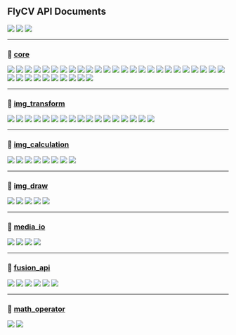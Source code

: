 ## FlyCV API Documents

![](https://img.shields.io/static/v1?label=&message=enumeration&color=brightgreen&style=for-the-badge) 
![](https://img.shields.io/static/v1?label=&message=class&color=orange&style=for-the-badge) 
![](https://img.shields.io/static/v1?label=&message=function&color=00BFFF&style=for-the-badge) 

<hr>

### :book: [core](core.md)

<a href="/">![](https://img.shields.io/static/v1?label=&message=FCVImageType&color=brightgreen&style=flat-square)</a>
<a href="/">![](https://img.shields.io/static/v1?label=&message=InterpolationType&color=brightgreen&style=flat-square)</a>
<a href="/">![](https://img.shields.io/static/v1?label=&message=BorderTypes&color=brightgreen&style=flat-square)</a>
<a href="/">![](https://img.shields.io/static/v1?label=&message=NormTypes&color=brightgreen&style=flat-square)</a>
<a href="/">![](https://img.shields.io/static/v1?label=&message=Size_&color=orange&style=flat-square)</a>
<a href="/">![](https://img.shields.io/static/v1?label=&message=SizeI&color=orange&style=flat-square)</a>
<a href="/">![](https://img.shields.io/static/v1?label=&message=SizeL&color=orange&style=flat-square)</a>
<a href="/">![](https://img.shields.io/static/v1?label=&message=SizeF&color=orange&style=flat-square)</a>
<a href="/">![](https://img.shields.io/static/v1?label=&message=SizeD&color=orange&style=flat-square)</a>
<a href="/">![](https://img.shields.io/static/v1?label=&message=Size&color=orange&style=flat-square)</a>
<a href="/">![](https://img.shields.io/static/v1?label=&message=Point_&color=orange&style=flat-square)</a>
<a href="/">![](https://img.shields.io/static/v1?label=&message=Point&color=orange&style=flat-square)</a>
<a href="/">![](https://img.shields.io/static/v1?label=&message=Point2i&color=orange&style=flat-square)</a>
<a href="/">![](https://img.shields.io/static/v1?label=&message=Point2f&color=orange&style=flat-square)</a>
<a href="/">![](https://img.shields.io/static/v1?label=&message=Point2d&color=orange&style=flat-square)</a>
<a href="/">![](https://img.shields.io/static/v1?label=&message=Rect_&color=orange&style=flat-square)</a>
<a href="/">![](https://img.shields.io/static/v1?label=&message=RectI&color=orange&style=flat-square)</a>
<a href="/">![](https://img.shields.io/static/v1?label=&message=RectF&color=orange&style=flat-square)</a>
<a href="/">![](https://img.shields.io/static/v1?label=&message=RectD&color=orange&style=flat-square)</a>
<a href="/">![](https://img.shields.io/static/v1?label=&message=Rect&color=orange&style=flat-square)</a>
<a href="/">![](https://img.shields.io/static/v1?label=&message=RotatedRect&color=orange&style=flat-square)</a>
<a href="/">![](https://img.shields.io/static/v1?label=&message=Scalar_&color=orange&style=flat-square)</a>
<a href="/">![](https://img.shields.io/static/v1?label=&message=Scalar&color=orange&style=flat-square)</a>
<a href="/">![](https://img.shields.io/static/v1?label=&message=Mat&color=orange&style=flat-square)</a>
<a href="/">![](https://img.shields.io/static/v1?label=&message=fcv_round&color=00BFFF&style=flat-square)</a>
<a href="/">![](https://img.shields.io/static/v1?label=&message=fcv_floor&color=00BFFF&style=flat-square)</a>
<a href="/">![](https://img.shields.io/static/v1?label=&message=fcv_ceil&color=00BFFF&style=flat-square)</a>
<a href="/">![](https://img.shields.io/static/v1?label=&message=fcv_clamp&color=00BFFF&style=flat-square)</a>
<a href="/">![](https://img.shields.io/static/v1?label=&message=fcv_cast_s16&color=00BFFF&style=flat-square)</a>
<a href="/">![](https://img.shields.io/static/v1?label=&message=fcv_cast_u16&color=00BFFF&style=flat-square)</a>
<a href="/">![](https://img.shields.io/static/v1?label=&message=fcv_cast_s8&color=00BFFF&style=flat-square)</a>
<a href="/">![](https://img.shields.io/static/v1?label=&message=fcv_cast_u8&color=00BFFF&style=flat-square)</a>
<a href="/">![](https://img.shields.io/static/v1?label=&message=parallel_run&color=00BFFF&style=flat-square)</a>
<a href="/">![](https://img.shields.io/static/v1?label=&message=set_thread_num&color=00BFFF&style=flat-square)</a>
<a href="/">![](https://img.shields.io/static/v1?label=&message=get_thread_num&color=00BFFF&style=flat-square)</a>

<hr>

### :book: [img_transform](img_transform.md)

<a href="/">![](https://img.shields.io/static/v1?label=&message=ColorConvertType&color=brightgreen&style=flat-square)</a>
<a href="/">![](https://img.shields.io/static/v1?label=&message=FlipType&color=brightgreen&style=flat-square)</a>
<a href="/">![](https://img.shields.io/static/v1?label=&message=cvt_color&color=00BFFF&style=flat-square)</a>
<a href="/">![](https://img.shields.io/static/v1?label=&message=copy_make_border&color=00BFFF&style=flat-square)</a>
<a href="/">![](https://img.shields.io/static/v1?label=&message=crop&color=00BFFF&style=flat-square)</a>
<a href="/">![](https://img.shields.io/static/v1?label=&message=flip&color=00BFFF&style=flat-square)</a>
<a href="/">![](https://img.shields.io/static/v1?label=&message=remap&color=00BFFF&style=flat-square)</a>
<a href="/">![](https://img.shields.io/static/v1?label=&message=resize&color=00BFFF&style=flat-square)</a>
<a href="/">![](https://img.shields.io/static/v1?label=&message=transpose&color=00BFFF&style=flat-square)</a>
<a href="/">![](https://img.shields.io/static/v1?label=&message=subtract&color=00BFFF&style=flat-square)</a>
<a href="/">![](https://img.shields.io/static/v1?label=&message=get_affine_transform&color=00BFFF&style=flat-square)</a>
<a href="/">![](https://img.shields.io/static/v1?label=&message=get_rotation_matrix_2D&color=00BFFF&style=flat-square)</a>
<a href="/">![](https://img.shields.io/static/v1?label=&message=warp_affine&color=00BFFF&style=flat-square)</a>
<a href="/">![](https://img.shields.io/static/v1?label=&message=get_perspective_transform&color=00BFFF&style=flat-square)</a>
<a href="/">![](https://img.shields.io/static/v1?label=&message=warp_perspective&color=00BFFF&style=flat-square)</a>
<a href="/">![](https://img.shields.io/static/v1?label=&message=add_weighted&color=00BFFF&style=flat-square)</a>
<a href="/">![](https://img.shields.io/static/v1?label=&message=extract_channel&color=00BFFF&style=flat-square)</a>

<hr>

### :book: [img_calculation](img_calculation.md)

<a href="/">![](https://img.shields.io/static/v1?label=&message=connected_components&color=00BFFF&style=flat-square)</a>
<a href="/">![](https://img.shields.io/static/v1?label=&message=find_homography&color=00BFFF&style=flat-square)</a>
<a href="/">![](https://img.shields.io/static/v1?label=&message=matrix_mul&color=00BFFF&style=flat-square)</a>
<a href="/">![](https://img.shields.io/static/v1?label=&message=mean&color=00BFFF&style=flat-square)</a>
<a href="/">![](https://img.shields.io/static/v1?label=&message=mean_stddev&color=00BFFF&style=flat-square)</a>
<a href="/">![](https://img.shields.io/static/v1?label=&message=min_area_rect&color=00BFFF&style=flat-square)</a>
<a href="/">![](https://img.shields.io/static/v1?label=&message=min_max_loc&color=00BFFF&style=flat-square)</a>
<a href="/">![](https://img.shields.io/static/v1?label=&message=norm&color=00BFFF&style=flat-square)</a>

<hr>

### :book: [img_draw](img_draw.md)

<a href="/">![](https://img.shields.io/static/v1?label=&message=LineTypes&color=brightgreen&style=flat-square)</a>
<a href="/">![](https://img.shields.io/static/v1?label=&message=circle&color=00BFFF&style=flat-square)</a>
<a href="/">![](https://img.shields.io/static/v1?label=&message=line&color=00BFFF&style=flat-square)</a>
<a href="/">![](https://img.shields.io/static/v1?label=&message=fill_poly&color=00BFFF&style=flat-square)</a>
<a href="/">![](https://img.shields.io/static/v1?label=&message=poly_lines&color=00BFFF&style=flat-square)</a>

<hr>

### :book: [media_io](media_io.md)

<a href="/">![](https://img.shields.io/static/v1?label=&message=imread&color=00BFFF&style=flat-square)</a>
<a href="/">![](https://img.shields.io/static/v1?label=&message=imwrite&color=00BFFF&style=flat-square)</a>
<a href="/">![](https://img.shields.io/static/v1?label=&message=imdecode&color=00BFFF&style=flat-square)</a>
<a href="/">![](https://img.shields.io/static/v1?label=&message=imencode&color=00BFFF&style=flat-square)</a>

<hr>

### :book: [fusion_api](fusion_api.md)

<a href="/">![](https://img.shields.io/static/v1?label=&message=nv12_to_resize_to_bgr&color=00BFFF&style=flat-square)</a>
<a href="/">![](https://img.shields.io/static/v1?label=&message=nv21_to_resize_to_bgr&color=00BFFF&style=flat-square)</a>
<a href="/">![](https://img.shields.io/static/v1?label=&message=normalize_to_submean_to_reorder&color=00BFFF&style=flat-square)</a>
<a href="/">![](https://img.shields.io/static/v1?label=&message=bgr_to_rgba_with_mask&color=00BFFF&style=flat-square)</a>
<a href="/">![](https://img.shields.io/static/v1?label=&message=split_to_memcpy&color=00BFFF&style=flat-square)</a>
<a href="/">![](https://img.shields.io/static/v1?label=&message=bgra_to_resize_to_bgr&color=00BFFF&style=flat-square)</a>

<hr>

### :book: [math_operator](math_operator.md)

<a href="/">![](https://img.shields.io/static/v1?label=&message=get_l2&color=00BFFF&style=flat-square)</a>
<a href="/">![](https://img.shields.io/static/v1?label=&message=dot_vectors&color=00BFFF&style=flat-square)</a>
